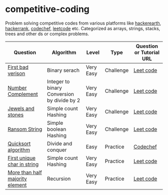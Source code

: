 # competitive-coding

Problem solving competitive codes from various platforms like [hackerearth](https://www.hackerearth.com/challenges/), [hackerrank](https://www.hackerrank.com/), [codechef](https://www.codechef.com/), [leetcode](https://leetcode.com/) etc. Categorized as arrays, strings, stacks, trees and other ds or complex problems.

Question | Algorithm | Level | Type | Question or Tutorial URL
--- | --- | --- | --- | ---
[First bad verison](random/first_bad_version/README.md) | Binary serach | Very Easy | Challenge | [Leet code](https://leetcode.com/explore/challenge/card/may-leetcoding-challenge/534/week-1-may-1st-may-7th/3316/)
[Number Complement](random/number_complement/README.md) | Integer to binary Conversion by divide by 2 | Very Easy | Challenge | [Leet code](https://leetcode.com/explore/challenge/card/may-leetcoding-challenge/534/week-1-may-1st-may-7th/3319/)
[Jewels and stones](string/jewels_and_stones/README.md) | Simple count Hashing | Very Easy | Challenge | [Leet code](https://leetcode.com/explore/challenge/card/may-leetcoding-challenge/534/week-1-may-1st-may-7th/3317/)
[Ransom String](string/ransom_string/README.md) | Simple boolean Hashing | Very Easy | Challenge | [Leet code](https://leetcode.com/explore/challenge/card/may-leetcoding-challenge/534/week-1-may-1st-may-7th/3318/)
[Quicksort algorithm](array/quicksort/README.md) | Divide and conquer | Easy | Practice | [Codechef](https://discuss.codechef.com/t/data-structure-tutorial-array/13551)
[First unique char in string](string/first_unique_character/README.md) | Simple count Hashing | Very Easy | Practice | [Leet code](https://leetcode.com/explore/challenge/card/may-leetcoding-challenge/534/week-1-may-1st-may-7th/3320/)
[More than half majority element](array/more_than_half_majority_element/README.md) | Recursion | Very Easy | Practice | [Leet code](https://leetcode.com/explore/challenge/card/may-leetcoding-challenge/534/week-1-may-1st-may-7th/3321/)
